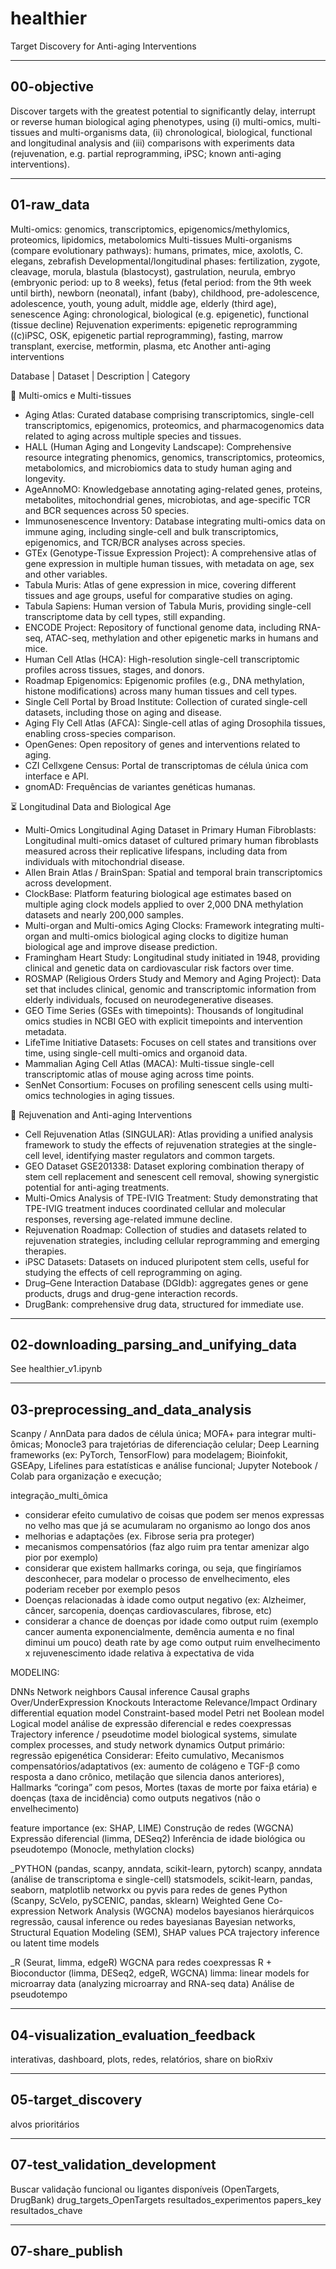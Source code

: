 # healthier

Target Discovery for Anti-aging Interventions

------------------------------------------------

## 00-objective

Discover targets with the greatest potential to significantly delay, interrupt or reverse human biological aging phenotypes, using (i) multi-omics, multi-tissues and multi-organisms data, (ii) chronological, biological, functional and longitudinal analysis and (iii) comparisons with experiments data (rejuvenation, e.g. partial reprogramming, iPSC; known anti-aging interventions).

------------------------------------------------

## 01-raw_data

Multi-omics: genomics, transcriptomics, epigenomics/methylomics, proteomics, lipidomics, metabolomics
Multi-tissues
Multi-organisms (compare evolutionary pathways): humans, primates, mice, axolotls, C. elegans, zebrafish
Developmental/longitudinal phases: fertilization, zygote, cleavage, morula, blastula (blastocyst), gastrulation, neurula, embryo (embryonic period: up to 8 weeks), fetus (fetal period: from the 9th week until birth), newborn (neonatal), infant (baby), childhood, pre-adolescence, adolescence, youth, young adult, middle age, elderly (third age), senescence
Aging: chronological, biological (e.g. epigenetic), functional (tissue decline)
Rejuvenation experiments: epigenetic reprogramming ((c)iPSC, OSK, epigenetic partial reprogramming), fasting, marrow transplant, exercise, metformin, plasma, etc
Another anti-aging interventions

Database | Dataset | Description | Category

🧬 Multi-omics e Multi-tissues
- Aging Atlas: Curated database comprising transcriptomics, single-cell transcriptomics, epigenomics, proteomics, and pharmacogenomics data related to aging across multiple species and tissues.
- HALL (Human Aging and Longevity Landscape): Comprehensive resource integrating phenomics, genomics, transcriptomics, proteomics, metabolomics, and microbiomics data to study human aging and longevity.
- AgeAnnoMO: Knowledgebase annotating aging-related genes, proteins, metabolites, mitochondrial genes, microbiotas, and age-specific TCR and BCR sequences across 50 species.
- Immunosenescence Inventory: Database integrating multi-omics data on immune aging, including single-cell and bulk transcriptomics, epigenomics, and TCR/BCR analyses across species.
- GTEx (Genotype-Tissue Expression Project): A comprehensive atlas of gene expression in multiple human tissues, with metadata on age, sex and other variables.
- Tabula Muris: Atlas of gene expression in mice, covering different tissues and age groups, useful for comparative studies on aging.
- Tabula Sapiens: Human version of Tabula Muris, providing single-cell transcriptome data by cell types, still expanding.
- ENCODE Project: Repository of functional genome data, including RNA-seq, ATAC-seq, methylation and other epigenetic marks in humans and mice.
- Human Cell Atlas (HCA): High-resolution single-cell transcriptomic profiles across tissues, stages, and donors.
- Roadmap Epigenomics: Epigenomic profiles (e.g., DNA methylation, histone modifications) across many human tissues and cell types.
- Single Cell Portal by Broad Institute: Collection of curated single-cell datasets, including those on aging and disease.
- Aging Fly Cell Atlas (AFCA): Single-cell atlas of aging Drosophila tissues, enabling cross-species comparison.
- OpenGenes: Open repository of genes and interventions related to aging.
- CZI Cellxgene Census: Portal de transcriptomas de célula única com interface e API.
- gnomAD: Frequências de variantes genéticas humanas.

⏳ Longitudinal Data and Biological Age
- Multi-Omics Longitudinal Aging Dataset in Primary Human Fibroblasts: Longitudinal multi-omics dataset of cultured primary human fibroblasts measured across their replicative lifespans, including data from individuals with mitochondrial disease.
- Allen Brain Atlas / BrainSpan: Spatial and temporal brain transcriptomics across development.
- ClockBase: Platform featuring biological age estimates based on multiple aging clock models applied to over 2,000 DNA methylation datasets and nearly 200,000 samples.
- Multi-organ and Multi-omics Aging Clocks: Framework integrating multi-organ and multi-omics biological aging clocks to digitize human biological age and improve disease prediction.
- Framingham Heart Study: Longitudinal study initiated in 1948, providing clinical and genetic data on cardiovascular risk factors over time.
- ROSMAP (Religious Orders Study and Memory and Aging Project): Data set that includes clinical, genomic and transcriptomic information from elderly individuals, focused on neurodegenerative diseases.
- GEO Time Series (GSEs with timepoints): Thousands of longitudinal omics studies in NCBI GEO with explicit timepoints and intervention metadata.
- LifeTime Initiative Datasets: Focuses on cell states and transitions over time, using single-cell multi-omics and organoid data.
- Mammalian Aging Cell Atlas (MACA): Multi-tissue single-cell transcriptomic atlas of mouse aging across time points.
- SenNet Consortium: Focuses on profiling senescent cells using multi-omics technologies in aging tissues.

🔬 Rejuvenation and Anti-aging Interventions
- Cell Rejuvenation Atlas (SINGULAR): Atlas providing a unified analysis framework to study the effects of rejuvenation strategies at the single-cell level, identifying master regulators and common targets.
- GEO Dataset GSE201338: Dataset exploring combination therapy of stem cell replacement and senescent cell removal, showing synergistic potential for anti-aging treatments.
- Multi-Omics Analysis of TPE-IVIG Treatment: Study demonstrating that TPE-IVIG treatment induces coordinated cellular and molecular responses, reversing age-related immune decline.
- Rejuvenation Roadmap: Collection of studies and datasets related to rejuvenation strategies, including cellular reprogramming and emerging therapies.
- iPSC Datasets: Datasets on induced pluripotent stem cells, useful for studying the effects of cell reprogramming on aging.
- Drug–Gene Interaction Database (DGIdb): aggregates genes or gene products, drugs and drug-gene interaction records.
- DrugBank: comprehensive drug data, structured for immediate use.

------------------------------------------------

## 02-downloading_parsing_and_unifying_data

See healthier_v1.ipynb

------------------------------------------------

## 03-preprocessing_and_data_analysis

Scanpy / AnnData para dados de célula única;
MOFA+ para integrar multi-ômicas;
Monocle3 para trajetórias de diferenciação celular;
Deep Learning frameworks (ex: PyTorch, TensorFlow) para modelagem;
Bioinfokit, GSEApy, Lifelines para estatísticas e análise funcional;
Jupyter Notebook / Colab para organização e execução;

integração_multi_ômica
- considerar efeito cumulativo de coisas que podem ser menos expressas no velho mas que já se acumularam no organismo ao longo dos anos
- melhorias e adaptações (ex. Fibrose seria pra proteger)
- mecanismos compensatórios (faz algo ruim pra tentar amenizar algo pior por exemplo) 
- considerar que existem hallmarks coringa, ou seja, que fingiríamos desconhecer, para modelar o processo de envelhecimento, eles poderiam receber por exemplo pesos
- Doenças relacionadas à idade como output negativo (ex: Alzheimer, câncer, sarcopenia, doenças cardiovasculares, fibrose, etc)
- considerar a chance de doenças por idade como output ruim (exemplo cancer aumenta exponencialmente, demência aumenta e no final diminui um pouco)
death rate by age como output ruim
envelhecimento x rejuvenescimento
idade relativa à expectativa de vida

MODELING:

DNNs
Network neighbors
Causal inference
Causal graphs
Over/UnderExpression
Knockouts
Interactome
Relevance/Impact
Ordinary differential equation model
Constraint-based model
Petri net
Boolean model
Logical model
análise de expressão diferencial e redes coexpressas
Trajectory inference / pseudotime
model biological systems, simulate complex processes, and study network dynamics
Output primário: regressão epigenética
Considerar: Efeito cumulativo, Mecanismos compensatórios/adaptativos (ex: aumento de colágeno e TGF-β como resposta a dano crônico, metilação que silencia danos anteriores), Hallmarks “coringa” com pesos, Mortes (taxas de morte por faixa etária) e doenças (taxa de incidência) como outputs negativos (não o envelhecimento)

feature importance (ex: SHAP, LIME)
Construção de redes (WGCNA)
Expressão diferencial (limma, DESeq2)
Inferência de idade biológica ou pseudotempo (Monocle, methylation clocks)

_PYTHON (pandas, scanpy, anndata, scikit-learn, pytorch)
scanpy, anndata (análise de transcriptoma e single-cell)
statsmodels, scikit-learn, pandas, seaborn, matplotlib
networkx ou pyvis para redes de genes
Python (Scanpy, ScVelo, pySCENIC, pandas, sklearn)
Weighted Gene Co-expression Network Analysis (WGCNA)
modelos bayesianos hierárquicos
regressão, causal inference ou redes bayesianas
Bayesian networks, Structural Equation Modeling (SEM), SHAP values
PCA 
trajectory inference ou latent time models

_R (Seurat, limma, edgeR) 
WGCNA para redes coexpressas
R + Bioconductor (limma, DESeq2, edgeR, WGCNA)
limma: linear models for microarray data (analyzing microarray and RNA-seq data)
Análise de pseudotempo

------------------------------------------------

## 04-visualization_evaluation_feedback

interativas, dashboard, plots, redes, relatórios, share on bioRxiv

-----------------------------------------------

## 05-target_discovery

alvos prioritários

-----------------------------------------------

## 07-test_validation_development

Buscar validação funcional ou ligantes disponíveis (OpenTargets, DrugBank)
drug_targets_OpenTargets
resultados_experimentos
papers_key
resultados_chave

-----------------------------------------------

## 07-share_publish

